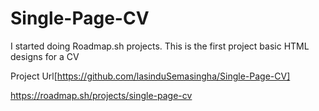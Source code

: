 # Single-Page-CV
I started doing Roadmap.sh projects. This is the first project basic HTML designs for a CV

Project Url[https://github.com/lasinduSemasingha/Single-Page-CV]

https://roadmap.sh/projects/single-page-cv
